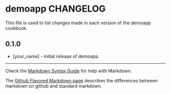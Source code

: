 demoapp CHANGELOG
=================

This file is used to list changes made in each version of the demoapp cookbook.

0.1.0
-----
- [your_name] - Initial release of demoapp

- - -
Check the [Markdown Syntax Guide](http://daringfireball.net/projects/markdown/syntax) for help with Markdown.

The [Github Flavored Markdown page](http://github.github.com/github-flavored-markdown/) describes the differences between markdown on github and standard markdown.
